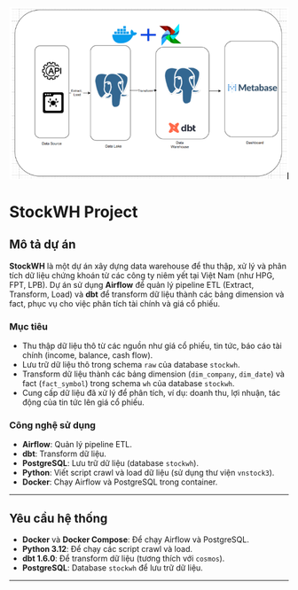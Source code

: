 ![alt text](image.png)

# StockWH Project

## Mô tả dự án

**StockWH** là một dự án xây dựng data warehouse để thu thập, xử lý và phân tích dữ liệu chứng khoán từ các công ty niêm yết tại Việt Nam (như HPG, FPT, LPB). Dự án sử dụng **Airflow** để quản lý pipeline ETL (Extract, Transform, Load) và **dbt** để transform dữ liệu thành các bảng dimension và fact, phục vụ cho việc phân tích tài chính và giá cổ phiếu.

### Mục tiêu
- Thu thập dữ liệu thô từ các nguồn như giá cổ phiếu, tin tức, báo cáo tài chính (income, balance, cash flow).
- Lưu trữ dữ liệu thô trong schema `raw` của database `stockwh`.
- Transform dữ liệu thành các bảng dimension (`dim_company`, `dim_date`) và fact (`fact_symbol`) trong schema `wh` của database `stockwh`.
- Cung cấp dữ liệu đã xử lý để phân tích, ví dụ: doanh thu, lợi nhuận, tác động của tin tức lên giá cổ phiếu.

### Công nghệ sử dụng
- **Airflow**: Quản lý pipeline ETL.
- **dbt**: Transform dữ liệu.
- **PostgreSQL**: Lưu trữ dữ liệu (database `stockwh`).
- **Python**: Viết script crawl và load dữ liệu (sử dụng thư viện `vnstock3`).
- **Docker**: Chạy Airflow và PostgreSQL trong container.

---

## Yêu cầu hệ thống

- **Docker** và **Docker Compose**: Để chạy Airflow và PostgreSQL.
- **Python 3.12**: Để chạy các script crawl và load.
- **dbt 1.6.0**: Để transform dữ liệu (tương thích với `cosmos`).
- **PostgreSQL**: Database `stockwh` để lưu trữ dữ liệu.

---
